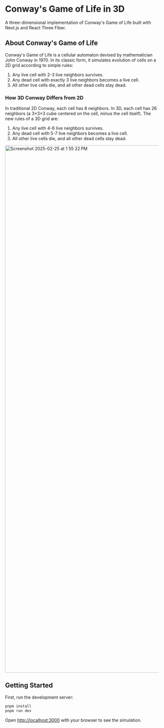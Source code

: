 # Conway's Game of Life in 3D

A three-dimensional implementation of Conway's Game of Life built with Next.js and React Three Fiber.

## About Conway's Game of Life

Conway's Game of Life is a cellular automaton devised by mathematician John Conway in 1970. In its classic form, it simulates evolution of cells on a 2D grid according to simple rules:

1. Any live cell with 2-3 live neighbors survives.
2. Any dead cell with exactly 3 live neighbors becomes a live cell.
3. All other live cells die, and all other dead cells stay dead.

### How 3D Conway Differs from 2D

In traditional 2D Conway, each cell has 8 neighbors. In 3D, each cell has 26 neighbors (a 3×3×3 cube centered on the cell, minus the cell itself). The new rules of a 3D grid are:

1. Any live cell with 4-6 live neighbors survives.
2. Any dead cell with 5-7 live neighbors becomes a live cell.
3. All other live cells die, and all other dead cells stay dead.

<img width="1728" alt="Screenshot 2025-02-25 at 1 55 22 PM" src="https://github.com/user-attachments/assets/377d00fd-b599-4a18-9c56-027f206e1aa3" />

## Getting Started

First, run the development server:

```bash
pnpm install
pnpm run dev
```


Open [http://localhost:3000](http://localhost:3000) with your browser to see the simulation.
